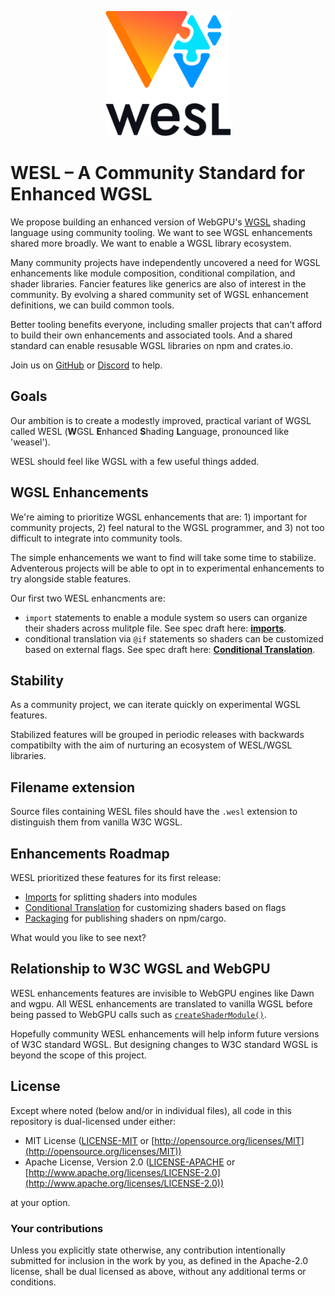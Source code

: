 <p align="center">
  <picture>
    <source media="(prefers-color-scheme: dark)" srcset="assets/logo/logo-square-dark.svg">
    <img width="200" height="200" src="assets/logo/logo-square-light.svg" alt="WESL logo" />
  </picture>
</p>

# WESL – A Community Standard for Enhanced WGSL

We propose building an enhanced version of WebGPU's
[WGSL](https://www.w3.org/TR/WGSL/) shading language
using community tooling.
We want to see WGSL enhancements shared more broadly.
We want to enable a WGSL library ecosystem.

Many community projects have independently uncovered
a need for WGSL enhancements like module composition,
conditional compilation, and shader libraries.
Fancier features like generics are also of interest in the community.
By evolving a shared community set of WGSL enhancement definitions,
we can build common tools.

Better tooling benefits everyone,
including smaller projects that can't afford to build
their own enhancements and associated tools.
And a shared standard can enable resusable WGSL libraries
on npm and crates.io.

Join us on [GitHub](https://github.com/wgsl-tooling-wg/wesl-spec)
or [Discord](https://discord.gg/Ng5FWmHuSv) to help.

## Goals

Our ambition is to create a modestly improved, practical variant of WGSL
called WESL (**W**GSL **E**nhanced **S**hading **L**anguage, pronounced like 'weasel').

WESL should feel like WGSL with a few useful things added.

## WGSL Enhancements

We're aiming to prioritize WGSL enhancements that are: 1) important for community projects,
2) feel natural to the WGSL programmer,
and 3) not too difficult to integrate into community tools.

The simple enhancements we want to find will take some time to stabilize.
Adventerous projects will be able to opt in to experimental enhancements
to try alongside stable features.

Our first two WESL enhancments are:

- `import` statements
to enable a module system so users can organize their shaders across mulitple file.
See spec draft here: **[imports]**.
- conditional translation via `@if` statements
so shaders can be customized based on external flags.
See spec draft here: **[Conditional Translation]**.

## Stability

As a community project,
we can iterate quickly on experimental WGSL features.

Stabilized features will be grouped in periodic releases
with backwards compatibilty with the aim of
nurturing an ecosystem of WESL/WGSL libraries.

## Filename extension

Source files containing
WESL files
should have the `.wesl` extension
to distinguish them from vanilla W3C WGSL.

## Enhancements Roadmap

WESL prioritized these features for its first release:

- [Imports] for splitting shaders into modules
- [Conditional Translation] for customizing shaders based on flags
- [Packaging] for publishing shaders on npm/cargo.

What would you like to see next?

## Relationship to W3C WGSL and WebGPU

WESL enhancements features are invisible to WebGPU engines
like Dawn and wgpu.
All WESL enhancements are translated to vanilla WGSL
before being passed to WebGPU calls
such as [`createShaderModule()`](https://developer.mozilla.org/en-US/docs/Web/API/GPUDevice/createShaderModule).

Hopefully community WESL enhancements will
help inform future versions of W3C standard WGSL.
But designing changes to W3C standard WGSL is
beyond the scope of this project.

## License

Except where noted (below and/or in individual files), all code in this repository is dual-licensed under either:

* MIT License ([LICENSE-MIT](LICENSE-MIT) or [http://opensource.org/licenses/MIT](http://opensource.org/licenses/MIT))
* Apache License, Version 2.0 ([LICENSE-APACHE](LICENSE-APACHE) or [http://www.apache.org/licenses/LICENSE-2.0](http://www.apache.org/licenses/LICENSE-2.0))

at your option.

### Your contributions

Unless you explicitly state otherwise,
any contribution intentionally submitted for inclusion in the work by you,
as defined in the Apache-2.0 license,
shall be dual licensed as above,
without any additional terms or conditions.

[imports]: Imports
[Conditional Translation]: ConditionalTranslation
[Packaging]: https://wesl-lang.dev/docs/Publishing-Packages